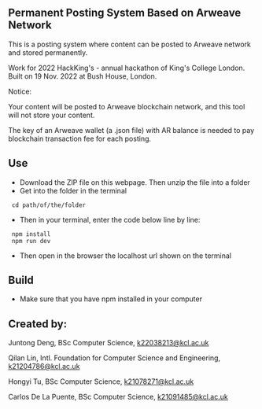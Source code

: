 ## Permanent Posting System Based on Arweave Network

This is a posting system where content can be posted to Arweave network and stored permanently.

Work for 2022 HackKing's - annual hackathon of King's College London. Built on 19 Nov. 2022 at Bush House, London.

Notice:

Your content will be posted to Arweave blockchain network, and this tool will not store your content. 

The key of an Arweave wallet (a .json file) with AR balance is needed to pay blockchain transaction fee for each posting.

## Use
- Download the ZIP file on this webpage. Then unzip the file into a folder
- Get into the folder in the terminal
```
 cd path/of/the/folder
  ```
- Then in your terminal, enter the code below line by line:
 ```
  npm install
  npm run dev
  ```
  
- Then open in the browser the localhost url shown on the terminal

## Build
- Make sure that you have npm installed in your computer

## Created by:

Juntong Deng, BSc Computer Science, k22038213@kcl.ac.uk

Qilan Lin, Intl. Foundation for Computer Science and Engineering, k21204786@kcl.ac.uk

Hongyi Tu, BSc Computer Science, k21078271@kcl.ac.uk

Carlos De La Puente, BSc Computer Science, k21091485@kcl.ac.uk
